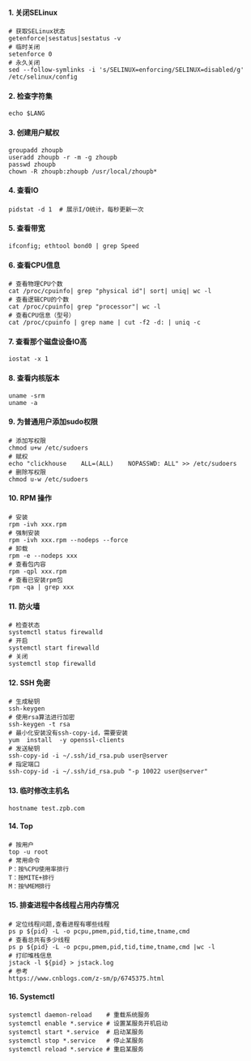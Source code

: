 #### 1. 关闭SELinux

```shell
# 获取SELinux状态
getenforce|sestatus|sestatus -v
# 临时关闭
setenforce 0
# 永久关闭
sed --follow-symlinks -i 's/SELINUX=enforcing/SELINUX=disabled/g' /etc/selinux/config
```

#### 2. 检查字符集

```shell
echo $LANG
```

#### 3. 创建用户赋权

```shell
groupadd zhoupb
useradd zhoupb -r -m -g zhoupb
passwd zhoupb
chown -R zhoupb:zhoupb /usr/local/zhoupb*
```

#### 4. 查看IO

```shell
pidstat -d 1  # 展示I/O统计，每秒更新一次
```

#### 5. 查看带宽

```shell
ifconfig; ethtool bond0 | grep Speed
```

#### 6. 查看CPU信息

````shell
# 查看物理CPU个数
cat /proc/cpuinfo| grep "physical id"| sort| uniq| wc -l
# 查看逻辑CPU的个数
cat /proc/cpuinfo| grep "processor"| wc -l
# 查看CPU信息（型号）
cat /proc/cpuinfo | grep name | cut -f2 -d: | uniq -c
````

#### 7. 查看那个磁盘设备IO高

```shell
iostat -x 1
```

#### 8. 查看内核版本

```shell 
uname -srm
uname -a
```

#### 9. 为普通用户添加sudo权限

```shell
# 添加写权限
chmod u+w /etc/sudoers
# 赋权
echo "clickhouse    ALL=(ALL)    NOPASSWD: ALL" >> /etc/sudoers
# 删除写权限
chmod u-w /etc/sudoers
```

#### 10. RPM 操作

```shell
# 安装
rpm -ivh xxx.rpm
# 强制安装
rpm -ivh xxx.rpm --nodeps --force
# 卸载
rpm -e --nodeps xxx
# 查看包内容
rpm -qpl xxx.rpm
# 查看已安装rpm包
rpm -qa | grep xxx
```

#### 11. 防火墙

```shell
# 检查状态
systemctl status firewalld
# 开启
systemctl start firewalld
# 关闭
systemctl stop firewalld
```

#### 12. SSH 免密

```shell
# 生成秘钥
ssh-keygen
# 使用rsa算法进行加密
ssh-keygen -t rsa
# 最小化安装没有ssh-copy-id，需要安装
yum  install  -y openssl-clients
# 发送秘钥
ssh-copy-id -i ~/.ssh/id_rsa.pub user@server
# 指定端口
ssh-copy-id -i ~/.ssh/id_rsa.pub "-p 10022 user@server"
```

#### 13. 临时修改主机名

```shell
hostname test.zpb.com
```

#### 14. Top

```shell
# 按用户
top -u root
# 常用命令
P：按%CPU使用率排行
T：按MITE+排行
M：按%MEM排行
```

#### 15. 排查进程中各线程占用内存情况

```shell
# 定位线程问题,查看进程有哪些线程
ps p ${pid} -L -o pcpu,pmem,pid,tid,time,tname,cmd
# 查看总共有多少线程
ps p ${pid} -L -o pcpu,pmem,pid,tid,time,tname,cmd |wc -l
# 打印堆栈信息
jstack -l ${pid} > jstack.log
# 参考
https://www.cnblogs.com/z-sm/p/6745375.html
```

#### 16. Systemctl

```
systemctl daemon-reload    # 重载系统服务
systemctl enable *.service # 设置某服务开机启动      
systemctl start *.service  # 启动某服务  
systemctl stop *.service   # 停止某服务 
systemctl reload *.service # 重启某服务
```

